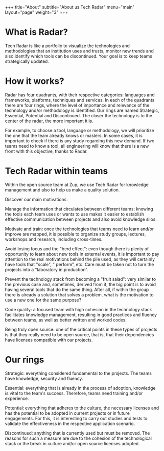 +++
title="About"
subtitle="About us Tech Radar"
menu="main"
layout="page"
weight="3"
+++

# What is Radar?
Tech Radar is like a portfolio to visualize the technologies and methodologies that an institution uses and trusts, monitor new trends and also identify which tools can be discontinued. Your goal is to keep teams strategically updated.

# How it works?
Radar has four quadrants, with their respective categories: languages and frameworks, platforms, techniques and services. In each of the quadrants there are four rings, where the level of importance and relevance of the technology and/or methodology is identified. Our rings are named Strategic, Essential, Potential and Discontinued. The closer the technology is to the center of the radar, the more important it is.

For example, to choose a tool, language or methodology, we will prioritize the one that the team already knows or masters. In some cases, it is important to check if there is any study regarding this new demand. If two teams need to know a tool, all engineering will know that there is a new front with this objective, thanks to Radar.
# Tech Radar within teams
Within the open source team at Zup, we use Tech Radar for knowledge management and also to help us make a quality solution.

Discover our main motivations:

Manage the information that circulates between different teams: knowing the tools each team uses or wants to use makes it easier to establish effective communication between projects and also avoid knowledge silos.

Motivate and train: once the technologies that teams need to learn and/or improve are mapped, it is possible to organize study groups, lectures, workshops and research, including cross-times.

Avoid losing focus and the "herd effect": even though there is plenty of opportunity to learn about new tools in external events, it is important to pay attention to the real motivations behind the pile used, as they will certainly have tools that "scale", " perform”, etc. Care must be taken not to turn the projects into a "laboratory in production".

Prevent the technology stack from becoming a "fruit salad": very similar to the previous case and, sometimes, derived from it, the big point is to avoid having several tools that do the same thing. After all, if within the group there is already a solution that solves a problem, what is the motivation to use a new one for the same purpose?

Code quality: a focused team with high cohesion in the technology stack facilitates knowledge management, resulting in good practices and fluency between teams, as well as better written and worked codes.

Being truly open source: one of the critical points in these types of projects is that they really need to be open source, that is, that their dependencies have licenses compatible with our projects.

# Our rings
Strategic: everything considered fundamental to the projects. The teams have knowledge, security and fluency.

Essential: everything that is already in the process of adoption, knowledge is vital to the team's success. Therefore, teams need training and/or experience.

Potential: everything that adheres to the culture, the necessary licenses and has the potential to be adopted in current projects or in future engagements. For this, it is interesting to carry out studies and tests to validate the effectiveness in the respective application scenario.

Discontinued: anything that is currently used but must be removed. The reasons for such a measure are due to the cohesion of the technological stack or the break in culture and/or open source licenses adopted.